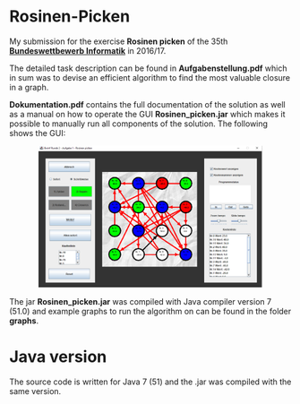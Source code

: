 # Rosinen-Picken
My submission for the exercise **Rosinen picken** of the 35th [**Bundeswettbewerb Informatik**](https://bwinf.de/bundeswettbewerb/) in 2016/17.

The detailed task description can be found in **Aufgabenstellung.pdf** which in sum was to devise an efficient algorithm
to find the most valuable closure in a graph. 

**Dokumentation.pdf** contains the full documentation of the solution as well as a
manual on how to operate the GUI **Rosinen_picken.jar** which makes it possible to manually run all components of the solution.
The following shows the GUI:

<p align="center">
  <img src="resources/rosinen_picken_gui.png" alt="Alt text" width="400">
</p>

The jar **Rosinen_picken.jar** was compiled with Java compiler version 7 (51.0) and example graphs to run the 
algorithm on can be found in the folder **graphs**.

# Java version
The source code is written for Java 7 (51) and the .jar was compiled with the same version.

